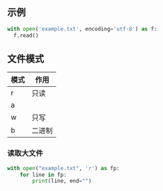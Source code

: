 ## 示例

```python
with open('example.txt', encoding='utf-8') as f:
  f.read()
```



## 文件模式

| 模式 | 作用   |
| ---- | ------ |
| r    | 只读   |
| a    |        |
| w    | 只写   |
| b    | 二进制 |



### 读取大文件

```python
with open("example.txt", 'r') as fp:
    for line in fp:
        print(line, end="")
```

